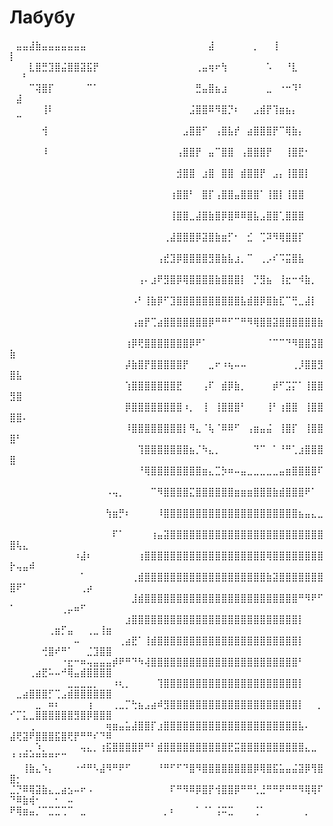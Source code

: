 # Лабубу
⠀⣤⣤⣼⣷⣤⣤⣤⣤⣤⣤⣤⠀⠀⠀⠀⠀⠀⠀⠀⠀⠀⠀⠀⠀⠀⠀⠀⠀⠀⠀⣼⠀⠀⠀⠀⠀⠀⡀⠀⠀⢸⠀⠀⠀⠀⠀⠀⠀⡇⠀⠀⠀⠀⠀⠀⠀⠀⠀⠀⠀⠀⠀ ⠀⠀⠀⣇⣿⣛⣹⣿⣬⣿⣿⣽⣯⡟⠀⠀⠀⠀⠀⠀⠀⠀⠀⠀⠀⠀⠀⠀⠀⢀⣤⢶⠖⢳⠀⠀⠀⠀⠀⠀⠡⠀⠀⠘⣇⠀⠀⠀⠀⠀⠀⠃⠀⠀⠀⠀⠀⠀⠀⠀⠀⠀⠀⠀⠀ ⠀⠀⠀⠉⢽⣿⡏⠀⠀⠀⠀⠀⠉⠁⠀⠀⠀⠀⠀⠀⠀⠀⠀⠀⠀⠀⠀⠀⠀⣛⣤⣿⣦⣰⠀⠀⠀⠀⠀⠀⣀⠀⠐⠒⠹⠃⠀⠀⠀⠀⣼⠀⠀⠀⠀⠀⠀⠀⠀⠀⠀⠀⠀⠀⠀ ⠀⠀⠀⠀⠀⢸⠇⠀⠀⠀⠀⠀⠀⠀⠀⠀⠀⠀⠀⠀⠀⠀⠀⠀⠀⠀⠀⠀⣨⣿⣿⠿⠻⣿⡙⠆⠀⠀⣠⣾⡟⢹⣶⣦⡄⠀⠀⠀⠀⠀⠉⠀⠀⠀⠀⠀⠀⠀⠀⠀⠀⠀⠀⠀⠀ ⠀⠀⠀⠀⠀⢺⠀⠀⠀⠀⠀⠀⠀⠀⠀⠀⠀⠀⠀⠀⠀⠀⠀⠀⠀⠀⠀⣠⣿⣿⠋⠀⢠⣿⣧⡞⠀⣴⣿⣿⣿⡟⠉⢿⣷⡄⠀⠀⠀⠀⠀⠀⠀⠀⠀⠀⠀⠀⠀⠀⠀⠀⠀⠀⠀ ⠀⠀⠀⠀⠀⠸⠀⠀⠀⠀⠀⠀⠀⠀⠀⠀⠀⠀⠀⠀⠀⠀⠀⠀⠀⠀⢠⣿⣿⡟⠀⣤⠉⣿⣿⠀⢠⣿⣿⣿⡟⠀⠀⢸⣿⣟⠂⠀⠀⠀⠀⠀⠀⠀⠀⠀⠀⠀⠀⠀⠀⠀⠀⠀⠀ ⠀⠀⠀⠀⠀⠀⠀⠀⠀⠀⠀⠀⠀⠀⠀⠀⠀⠀⠀⠀⠀⠀⠀⠀⠀⠀⣺⣿⣿⠀⣰⣿⠀⣿⣿⠀⣾⣿⣿⡟⠀⣠⡄⢸⣿⣿⡇⠀⠀⠀⠀⠀⠀⠀⠀⠀⠀⠀⠀⠀⠀⠀⠀⠀⠀ ⠀⠀⠀⠀⠀⠀⠀⠀⠀⠀⠀⠀⠀⠀⠀⠀⠀⠀⠀⠀⠀⠀⠀⠀⠀⢰⣿⣿⠃⠀⣿⡏⢠⣿⣿⣤⣿⣿⣿⠁⢸⣿⡇⢸⣿⣿⠀⠀⠀⠀⠀⠀⠀⠀⠀⠀⠀⠀⠀⠀⠀⠀⠀⠀⠀ ⠀⠀⠀⠀⠀⠀⠀⠀⠀⠀⠀⠀⠀⠀⠀⠀⠀⠀⠀⠀⠀⠀⠀⠀⠀⢸⣿⣿⣀⣼⣿⣷⣿⡿⣿⠿⠿⣿⣧⣠⣿⣿⢁⣿⣿⣿⠀⠀⠀⠀⠀⠀⠀⠀⠀⠀⠀⠀⠀⠀⠀⠀⠀⠀⠀ ⠀⠀⠀⠀⠀⠀⠀⠀⠀⠀⠀⠀⠀⠀⠀⠀⠀⠀⠀⠀⠀⠀⠀⠀⢀⣼⣿⣿⣿⡿⣽⣿⣷⣶⡋⠂⠀⣊⠀⢉⠽⠻⢿⣿⣿⡏⠀⠀⠀⠀⠀⠀⠀⠀⠀⠀⠀⠀⠀⠀⠀⠀⠀⠀⠀ ⠀⠀⠀⠀⠀⠀⠀⠀⠀⠀⠀⠀⠀⠀⠀⠀⠀⠀⠀⠀⠀⠀⠀⢠⣞⣹⡿⣿⣿⣿⣿⣻⣿⣷⣧⣰⡀⠉⠀⢀⡠⠎⠩⣭⣿⣧⠀⠀⠀⠀⠀⠀⠀⠀⠀⠀⠀⠀⠀⠀⠀⠀⠀⠀⠀ ⠀⠀⠀⠀⠀⠀⠀⠀⠀⠀⠀⠀⠀⠀⠀⠀⠀⠀⠀⠀⢠⠄⣰⠟⣻⣿⡿⢿⣿⣿⣿⣿⣷⣿⣿⣿⡇⠀⡙⣻⣦⠀⢸⣖⠒⠺⣷⡀⠀⠀⠀⠀⠀⠀⠀⠀⠀⠀⠀⠀⠀⠀⠀⠀⠀ ⠀⠀⠀⠀⠀⠀⠀⠀⠀⠀⠀⠀⠀⠀⠀⠀⠀⠀⠀⠠⠃⢸⣷⡿⠋⣹⣿⣿⣿⣿⣿⣿⣿⣿⣿⣿⣧⣾⣿⡿⣿⣷⣏⠉⢛⣀⣼⡇⠀⠀⠀⠀⠀⠀⠀⠀⠀⠀⠀⠀⠀⠀⠀⠀⠀ ⠀⠀⠀⠀⠀⠀⠀⠀⠀⠀⠀⠀⠀⠀⠀⠀⠀⠀⠀⢠⣶⡟⢉⣴⣿⣿⣿⣿⣿⣿⣿⡿⠛⠛⠋⠉⠛⠻⢿⣿⣿⣽⣿⣿⣿⣿⣿⣿⣷⠀⠀⠀⠀⠀⠀⠀⠀⠀⠀⠀⠀⠀⠀⠀⠀ ⠀⠀⠀⠀⠀⠀⠀⠀⠀⠀⠀⠀⠀⠀⠀⠀⠀⠀⢰⡿⢟⣿⣿⣿⣿⣿⣿⣿⡿⠟⠁⠀⠀⠀⠀⠀⠀⠀⠀⠀⠈⠉⠉⠙⠻⣿⣿⣽⣿⣷⠀⠀⠀⠀⠀⠀⠀⠀⠀⠀⠀⠀⠀⠀⠀ ⠀⠀⠀⠀⠀⠀⠀⠀⠀⠀⠀⠀⠀⠀⠀⠀⠀⠀⡼⣷⣿⡟⣿⣿⣿⣿⣿⡟⠀⠀⠀⣀⠖⠰⢦⠤⠤⠀⠀⠀⠀⠀⠀⠀⢀⡸⣿⣿⣻⣿⣧⠀⠀⠀⠀⠀⠀⠀⠀⠀⠀⠀⠀⠀⠀ ⠀⠀⠀⠀⠀⠀⠀⠀⠀⠀⠀⠀⠀⠀⠀⠀⠀⠀⢱⣿⣿⣿⣿⣿⣿⣿⣟⠀⠀⠀⢠⠏⠀⣾⡿⣷⡀⠀⠀⠀⠀⡾⠋⣩⡍⠁⢸⣿⣿⣻⣿⠀⠀⠀⠀⠀⠀⠀⠀⠀⠀⠀⠀⠀⠀ ⠀⠀⠀⠀⠀⠀⠀⠀⠀⠀⠀⠀⠀⠀⠀⠀⠀⠀⡿⣿⣿⣿⣿⣿⣿⣿⣿⠰⡀⠀⢸⠀⢸⣿⣿⣿⠃⠀⠀⠀⢸⠃⢰⣿⣿⠀⢸⣿⣿⣿⣿⠄⠀⠀⠀⠀⠀⠀⠀⠀⠀⠀⠀⠀⠀ ⠀⠀⠀⠀⠀⠀⠀⠀⠀⠀⠀⠀⠀⠀⠀⠀⠀⠀⠸⣿⣿⣿⣿⣿⣿⣿⣿⡇⠻⣄⠈⢧⠈⠿⠿⠋⠀⢠⣶⣤⣬⠀⢸⣿⡏⠀⢸⣿⣿⣿⠃⠀⠀⠀⠀⠀⠀⠀⠀⠀⠀⠀⠀⠀⠀ ⠀⠀⠀⠀⠀⠀⠀⠀⠀⠀⠀⠀⠀⠀⠀⠀⠀⠀⠀⠀⢹⣿⣿⣿⣿⣿⣿⣿⣦⡈⠳⣄⡀⠀⠀⠀⠀⠀⠙⠉⠀⠁⠘⠛⢁⣰⣿⣿⣿⣿⠀⠀⠀⠀⠀⠀⠀⠀⠀⠀⠀⠀⠀⠀⠀ ⠀⠀⠀⠀⠀⠀⠀⠀⠀⠀⠀⠀⠀⠀⠀⠀⠀⠀⠀⠀⠘⢿⣿⣿⣿⣿⣿⣿⣿⣿⣶⣄⣉⡳⠶⠤⣤⣀⣀⣀⣀⣀⣤⣶⣿⣿⣿⣿⠏⠀⠀⠀⠀⠀⠀⠀⠀⠀⠀⠀⠀⠀⠀⠀⠀ ⠀⠀⠀⠀⠀⠀⠀⠀⠀⠀⠀⠀⠀⠀⠀⠠⢤⡀⠀⠀⠀⠀⠉⠻⣿⣿⣿⣿⣍⣿⣿⣿⣿⣿⣿⣶⣶⣶⣿⣿⣿⣷⣾⣿⣿⣿⠟⠁⠀⠀⠀⠀⠀⠀⠀⠀⠀⠀⠀⠀⠀⠀⠀⠀⠀ ⠀⠀⠀⠀⠀⠀⠀⠀⠀⠀⠀⠀⠀⠀⠀⢳⣶⡛⠆⠀⠀⠀⠀⠸⣿⣿⣿⣿⣿⣿⣿⣿⣿⣿⣿⣿⣿⣿⣿⣿⣿⣿⣿⣿⣿⣦⣤⣄⣀⠀⠀⠀⠀⠀⠀⠀⠀⠀⠀⠀⠀⠀⠀⠀⠀ ⠀⠀⠀⠀⠀⠀⠀⠀⠀⠀⠀⠀⠀⠀⠀⠀⠏⠁⠀⠀⠀⠀⢰⣤⣽⣿⣿⣿⣿⣿⣿⣿⣿⣿⣿⣿⣿⣿⣿⣿⣿⣿⣿⣿⣿⣿⣿⣿⣿⣿⢧⣄⠀⠀⠀⠀⠀⠀⠀⠀⠀⠀⠀⠀⠀ ⠀⠀⠀⠀⠀⠀⠀⠀⠀⠀⠰⣼⠆⠀⠀⠀⠀⠀⠀⠀⢰⣿⣿⣿⣿⣿⣿⣿⣿⣿⣿⣿⣿⣿⣿⣿⣿⣿⣿⣿⢿⣿⣿⣿⣿⣿⣿⣿⣿⡗⢤⣤⠾⠀⠀⠀⠀⠀⠀⠀⠀⠀⠀⠀⠀ ⠀⠀⠀⠀⠀⠀⠀⠀⠀⠀⠀⠁⠀⠀⠀⠀⠀⠀⠀⢀⣾⣿⣿⣿⣿⣿⣿⣿⣿⣿⣿⣿⣿⣿⣿⣿⣿⣿⣿⣿⣷⣽⣿⣿⣿⣿⣿⣿⣿⣿⠟⠁⠀⠀⠀⠀⠀⠀⠀⠀⢀⡴⠀⠀⠀ ⠀⠀⠀⠀⠀⠀⠀⠀⠀⠀⠀⠀⠀⠀⠀⠀⠀⠀⠀⣸⣾⣿⣿⣿⣿⣿⣿⣿⣿⣿⣿⣿⣿⣿⣿⣿⣿⣿⣿⣿⣿⣿⣿⣿⣿⠛⠻⠟⠋⠁⠀⠀⠀⠀⠀⠀⠀⢀⡤⠶⠋⠀⠀⠀⠀ ⠀⠀⠀⠀⠀⠀⠀⠀⠀⠀⠀⠀⠀⠀⠀⠀⠀⠀⣰⣿⣿⣿⣿⣿⣿⣿⣿⣿⣿⣿⣿⣿⣿⣿⣿⣿⣿⣿⣿⣿⣿⣿⣿⣿⣿⡇⠀⠀⠀⠀⠀⠀⠀⠀⠀⢀⣶⡋⣤⠀⠀⢀⣀⢸⣶ ⠀⠀⠀⠀⠀⠀⠀⠀⠀⠀⠤⠀⠀⠀⠀⠀⠀⢀⣴⣟⠁⢸⣾⣿⣿⣿⣿⣿⣿⣿⣿⣿⣿⣿⣿⣿⣿⣿⣿⣿⣿⣿⣿⣿⣿⡇⠀⠀⠀⠀⠀⠀⠀⠀⢚⣿⠞⠛⠁⠀⠀⣈⣹⣿⣿ ⠀⠀⠀⠀⠀⠀⠀⠀⠐⣖⠒⠶⢤⣤⣤⣤⡾⠟⠛⠙⠳⢼⣿⣿⣿⣿⣿⣿⣿⣿⣿⣿⣿⣿⣿⣿⣿⣿⣿⣿⣿⣿⣿⣿⣿⠃⠀⠀⠀⠀⠀⠀⢀⣴⣟⠥⠤⠚⢿⣤⣾⣿⣿⣿⣿ ⠀⠀⠀⠀⠀⠀⠀⠀⠀⣀⣀⣀⣀⡀⠀⠀⠰⢆⡀⠀⠀⠀⠀⢹⣿⣿⣿⣿⣿⣿⣿⣿⣿⣿⣿⣿⣿⣿⣿⣿⣿⣿⣿⣿⣿⡇⠀⠀⠀⠀⣀⣴⣿⣿⣿⡋⢉⣠⣾⣿⣿⣿⣿⣿⣿ ⠀⠀⠀⠀⣀⠀⠶⠆⠀⠀⠀⠀⢰⠀⠀⠀⢀⣀⡉⢓⣦⣠⣴⠾⣻⣿⣿⣿⣿⣿⣿⣿⣿⣿⣿⣿⣿⣿⣿⣿⣿⣿⣿⣿⣿⡇⠀⠀⡀⠊⡉⣅⣀⣿⣿⣿⣿⣿⣿⣻⣿⡿⣿⣿⣿ ⠀⠀⠀⢀⠀⠀⠀⠀⠀⠀⠀⠀⠀⠀⠀⢶⣶⣤⣥⣼⣿⣿⡏⣰⣿⣿⣿⣿⣿⣿⣿⣿⣿⣿⣿⣿⣿⣿⣿⣿⣿⣿⣿⣿⣿⣧⠄⠀⠀⣼⢟⣽⠟⣿⣿⣿⣯⣿⢟⡟⠛⠛⠎⠙⠿ ⠀⠀⢀⡀⠱⡀⠀⠀⠀⠀⠀⢤⣄⡀⢰⣯⣿⣿⣿⣿⡿⠛⠃⣾⣿⣿⣿⣿⣿⣿⣿⣿⣿⣿⣟⣭⣿⣿⣿⣿⣿⣿⣿⣿⣿⣿⣄⣀⠀⠘⠘⠛⠚⠛⠛⠛⠋⠉⠀⠀⠀⠀⠀⠀⠀ ⠀⠀⢸⣷⣄⠱⡄⠀⠀⠀⠐⠚⠛⠣⣼⠻⠛⠟⠋⠀⠀⠀⠀⠘⠛⠋⠋⠙⣿⠻⣿⣿⣿⣿⣿⣿⣿⣿⡿⢿⣿⣯⣥⣤⣬⣽⡿⢻⣿⣿⡂⠀⠀⠀⠀⠀⠀⠀⠀⠀⠀⠀⠀⠀⠀ ⣈⡙⠿⢿⣽⣷⣄⣀⣴⣢⠤⠖⠠⠀⠀⠀⠀⠀⠀⠀⠀⠀⠀⠀⠀⠏⠛⠻⠿⡿⣿⡟⢺⣿⣿⡿⠛⠛⢃⣘⠛⠛⠟⠛⠛⠻⢿⢿⠏⠙⠿⣷⢾⠂⠀⠀⠂⠀⠤⠀⠀⠀⠀⠀⠀ ⠟⢿⣶⣤⡈⠉⣉⣉⢉⠉⠀⣀⠀⠀⠀⠀⠀⠀⠀⠀⠀⠀⠀⠀⡀⠆⠀⠀⠀⠁⠈⠁⢨⠭⣉⠀⠀⠀⢈⠁⠀⠀⠀⠀⠀⠀⡀⠀⠀⠀⠀⠀⠀⠀⠀⠀⠀⠀⠀⠀⠀⠀⠀⠀⠀
 
